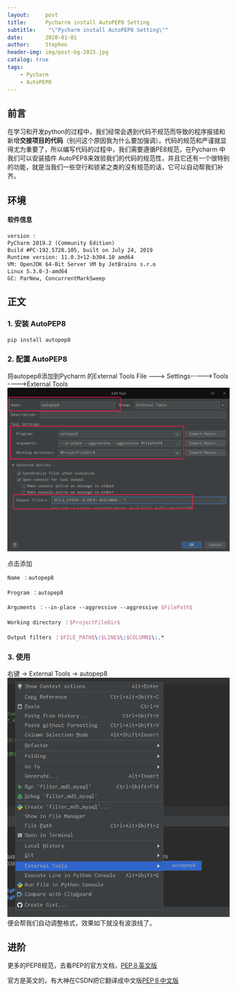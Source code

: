 ```yaml
---
layout:     post
title:      Pycharrm install AutoPEP8 Setting
subtitle:    "\"Pycharm install AutoPEP8 Setting\""
date:       2020-01-01
author:     Stephen
header-img: img/post-bg-2015.jpg
catalog: true
tags:
    - Pycharm
    - AutoPEP8
---
```

## 前言
在学习和开发python的过程中，我们经常会遇到代码不规范而导致的程序报错和
新增**交接项目的代码**（别问这个原因我为什么要加强调）。代码的规范和严谨就显得尤为重要了，所以编写代码的过程中，我们需要遵循PE8规范，在Pycharm 中我们可以安装插件 AutoPEP8来效验我们的代码的规范性，并且它还有一个很特别的功能，就是当我们一些空行和锁紧之类的没有规范的话，它可以自动帮我们补齐。

## 环境
#### 软件信息
```text
version : 	
PyCharm 2019.2 (Community Edition)
Build #PC-192.5728.105, built on July 24, 2019
Runtime version: 11.0.3+12-b304.10 amd64
VM: OpenJDK 64-Bit Server VM by JetBrains s.r.o
Linux 5.3.0-3-amd64
GC: ParNew, ConcurrentMarkSweep
```

## 正文

### 1. 安装 AutoPEP8
```sh
pip install autopep8
```
### 2. 配置 AutoPEP8
将autopep8添加到Pycharm 的External Tools
File  ---> Settings----->Tools ---->External Tools 
![Image text](/img/pycharm_autopep8_setting.png)

点击添加
```tex
Name ：autopep8

Program ：autopep8

Arguments ：--in-place --aggressive --aggressive $FilePath$

Working directory ：$ProjectFileDir$

Output filters ：$FILE_PATH$\:$LINE$\:$COLUMN$\:.*
```

### 3. 使用
右键 -> External Tools -> autopep8
![Image text](/img/pycharm_autopep8_use.png)
便会帮我们自动调整格式，效果如下就没有波浪线了。
## 进阶
更多的PEP8规范，去看PEP的官方文档，[PEP８英文版](https://www.python.org/dev/peps/pep-0008/)

官方是英文的，有大神在CSDN把它翻译成中文版[PEP８中文版](https://blog.csdn.net/ratsniper/article/details/78954852)




